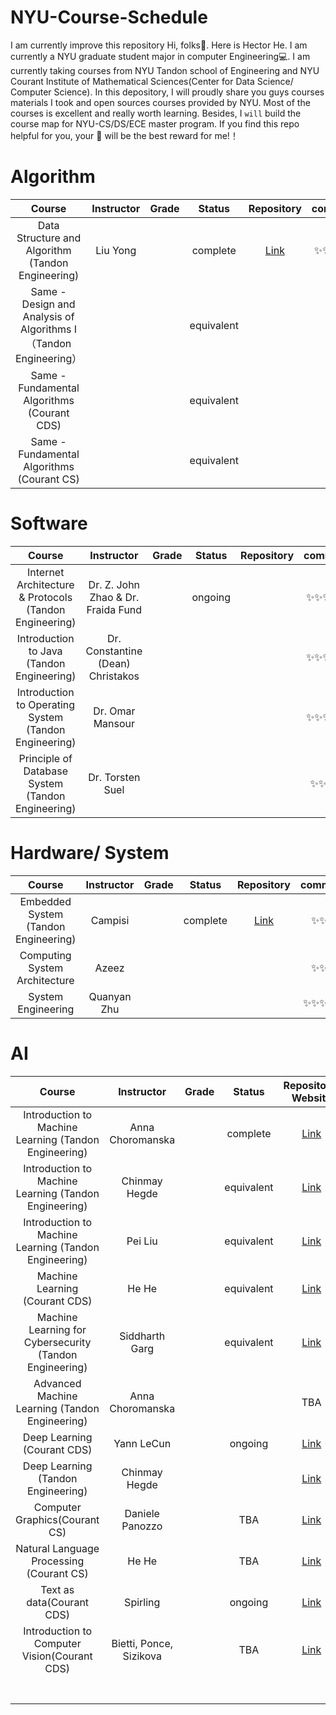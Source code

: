 # NYU-Course-Schedule

 I am currently improve this repository
 Hi, folks👋. Here is Hector He. I am currently a NYU graduate student major in computer Engineering💻. 
 I am currently taking courses from NYU Tandon school of Engineering and NYU Courant Institute of Mathematical Sciences(Center for Data Science/ Computer Science).
 In this depository, I will proudly share you guys courses materials I took and open sources courses provided by NYU. Most of the courses is excellent and really worth learning.
 Besides, I `will` build the course map for NYU-CS/DS/ECE master program. 
 If you find this repo helpful for you, your 🌟 will be the best reward for me!！

# Algorithm

|                  Course                  | Instructor | Grade |   Status   |                Repository                | comment |
| :--------------------------------------: | :--------: | :---: | :--------: | :--------------------------------------: | :-----: |
| Data Structure and Algorithm (Tandon Engineering) |  Liu Yong  |       |  complete  | [Link](https://github.com/HectorHHZ/DSA) |  ✨✨✨✨✨  |
| Same - Design and Analysis of Algorithms I（Tandon Engineering） |            |       | equivalent |                                          |         |
| Same - Fundamental Algorithms (Courant CDS) |            |       | equivalent |                                          |         |
| Same - Fundamental Algorithms (Courant CS) |            |       | equivalent |                                          |         |



# Software

|                  Course                  |             Instructor              | Grade | Status  | Repository | comment |
| :--------------------------------------: | :---------------------------------: | :---: | :-----: | :--------: | :-----: |
| Internet Architecture & Protocols (Tandon Engineering) | Dr. Z. John Zhao &  Dr. Fraida Fund |       | ongoing |            |  ✨✨✨✨✨  |
| Introduction to Java (Tandon Engineering) |  Dr. Constantine (Dean) Christakos  |       |         |            |  ✨✨✨✨✨  |
| Introduction to Operating System (Tandon Engineering) |          Dr. Omar Mansour           |       |         |            |  ✨✨✨✨✨  |
| Principle of Database System (Tandon Engineering) |          Dr. Torsten Suel           |       |         |            |  ✨✨✨✨   |



# Hardware/ System

|                Course                | Instructor  | Grade |  Status  |                Repository                | comment |
| :----------------------------------: | :---------: | :---: | :------: | :--------------------------------------: | :-----: |
| Embedded System (Tandon Engineering) |   Campisi   |       | complete | [Link](https://github.com/HectorHHZ/RealTime_EmbeddedSystem) |   ✨✨✨   |
|    Computing System Architecture     |    Azeez    |       |          |                                          |   ✨✨✨   |
|          System Engineering          | Quanyan Zhu |       |          |                                          |  ✨✨✨✨✨  |



# AI

|                  Course                  |       Instructor        | Grade |   Status   |           Repository/ Website            | comment |
| :--------------------------------------: | :---------------------: | :---: | :--------: | :--------------------------------------: | :-----: |
| Introduction to Machine Learning (Tandon Engineering) |    Anna Choromanska     |       |  complete  | [Link](https://github.com/HectorHHZ/Intro-to-ML) |  ✨✨✨✨   |
| Introduction to Machine Learning (Tandon Engineering) |      Chinmay Hegde      |       | equivalent | [Link](https://chinmayhegde.github.io/introml-notes-sp2020) |  ✨✨✨✨✨  |
| Introduction to Machine Learning (Tandon Engineering) |         Pei Liu         |       | equivalent | [Link](https://github.com/pliugithub/MachineLearning) |  ✨✨✨✨   |
|      Machine Learning (Courant CDS)      |          He He          |       | equivalent | [Link](https://nyu-ds1003.github.io/spring2021/#home) |  ✨✨✨✨✨  |
| Machine Learning for Cybersecurity (Tandon Engineering) |     Siddharth Garg      |       | equivalent | [Link](https://wp.nyu.edu/ensure_group/el-gy-9163-machine-learning-for-cyber-security/) |  ✨✨✨✨   |
| Advanced Machine Learning (Tandon Engineering) |    Anna Choromanska     |       |            |                   TBA                    |  ✨✨✨✨✨  |
|       Deep Learning (Courant CDS)        |       Yann LeCun        |       |  ongoing   | [Link](https://cds.nyu.edu/deep-learning/) |  ✨✨✨✨✨  |
|    Deep Learning (Tandon Engineering)    |      Chinmay Hegde      |       |            | [Link](https://chinmayhegde.github.io/dl-notes/) |  ✨✨✨✨✨  |
|      Computer Graphics(Courant CS)       |     Daniele Panozzo     |       |    TBA     | [Link](https://github.com/danielepanozzo/cg) |         |
| Natural Language Processing (Courant CS) |          He He          |       |    TBA     | [Link](https://hhexiy.github.io/nlp/2021/schedule.html) |         |
|        Text as data(Courant CDS)         |        Spirling         |       |  ongoing   | [Link](https://github.com/ArthurSpirling/text-as-data-class-spring2021) |         |
| Introduction to Computer Vision(Courant CDS) | Bietti, Ponce, Sizikova |       |    TBA     | [Link](https://mtrager.github.io/introCV-fall2019/) |         |
|                                          |                         |       |            |                                          |         |
|                                          |                         |       |            |                                          |         |
|                                          |                         |       |            |                                          |         |
|                                          |                         |       |            |                                          |         |
|                                          |                         |       |            |                                          |         |
|                                          |                         |       |            |                                          |         |
|                                          |                         |       |            |                                          |         |




